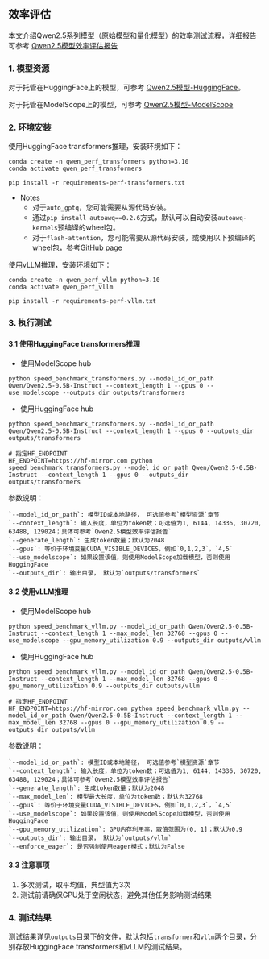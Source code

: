 ## 效率评估

本文介绍Qwen2.5系列模型（原始模型和量化模型）的效率测试流程，详细报告可参考 [Qwen2.5模型效率评估报告](https://qwen.readthedocs.io/en/latest/benchmark/speed_benchmark.html)

### 1. 模型资源

对于托管在HuggingFace上的模型，可参考 [Qwen2.5模型-HuggingFace](https://huggingface.co/collections/Qwen/qwen25-66e81a666513e518adb90d9e)。

对于托管在ModelScope上的模型，可参考 [Qwen2.5模型-ModelScope](https://modelscope.cn/collections/Qwen25-dbc4d30adb768)


### 2. 环境安装


使用HuggingFace transformers推理，安装环境如下：

```shell
conda create -n qwen_perf_transformers python=3.10
conda activate qwen_perf_transformers

pip install -r requirements-perf-transformers.txt
```

- Notes
  - 对于`auto_gptq`，您可能需要从源代码安装。
  - 通过`pip install autoawq==0.2.6`方式，默认可以自动安装`autoawq-kernels`预编译的wheel包。
  - 对于`flash-attention`，您可能需要从源代码安装，或使用以下预编译的wheel包，参考[GitHub page](https://github.com/Dao-AILab/flash-attention/releases/tag/v2.5.8)



使用vLLM推理，安装环境如下：

```shell
conda create -n qwen_perf_vllm python=3.10
conda activate qwen_perf_vllm

pip install -r requirements-perf-vllm.txt
```


### 3. 执行测试

#### 3.1 使用HuggingFace transformers推理

- 使用ModelScope hub

```shell
python speed_benchmark_transformers.py --model_id_or_path Qwen/Qwen2.5-0.5B-Instruct --context_length 1 --gpus 0 --use_modelscope --outputs_dir outputs/transformers
```

- 使用HuggingFace hub

```shell
python speed_benchmark_transformers.py --model_id_or_path Qwen/Qwen2.5-0.5B-Instruct --context_length 1 --gpus 0 --outputs_dir outputs/transformers

# 指定HF_ENDPOINT
HF_ENDPOINT=https://hf-mirror.com python speed_benchmark_transformers.py --model_id_or_path Qwen/Qwen2.5-0.5B-Instruct --context_length 1 --gpus 0 --outputs_dir outputs/transformers
```

参数说明：

    `--model_id_or_path`: 模型ID或本地路径， 可选值参考`模型资源`章节  
    `--context_length`: 输入长度，单位为token数；可选值为1, 6144, 14336, 30720, 63488, 129024；具体可参考`Qwen2.5模型效率评估报告`  
    `--generate_length`: 生成token数量；默认为2048
    `--gpus`: 等价于环境变量CUDA_VISIBLE_DEVICES，例如`0,1,2,3`，`4,5`  
    `--use_modelscope`: 如果设置该值，则使用ModelScope加载模型，否则使用HuggingFace  
    `--outputs_dir`: 输出目录， 默认为`outputs/transformers`  


#### 3.2 使用vLLM推理

- 使用ModelScope hub

```shell
python speed_benchmark_vllm.py --model_id_or_path Qwen/Qwen2.5-0.5B-Instruct --context_length 1 --max_model_len 32768 --gpus 0 --use_modelscope --gpu_memory_utilization 0.9 --outputs_dir outputs/vllm
```

- 使用HuggingFace hub

```shell
python speed_benchmark_vllm.py --model_id_or_path Qwen/Qwen2.5-0.5B-Instruct --context_length 1 --max_model_len 32768 --gpus 0 --gpu_memory_utilization 0.9 --outputs_dir outputs/vllm

# 指定HF_ENDPOINT
HF_ENDPOINT=https://hf-mirror.com python speed_benchmark_vllm.py --model_id_or_path Qwen/Qwen2.5-0.5B-Instruct --context_length 1 --max_model_len 32768 --gpus 0 --gpu_memory_utilization 0.9 --outputs_dir outputs/vllm
```

参数说明：

    `--model_id_or_path`: 模型ID或本地路径， 可选值参考`模型资源`章节  
    `--context_length`: 输入长度，单位为token数；可选值为1, 6144, 14336, 30720, 63488, 129024；具体可参考`Qwen2.5模型效率评估报告`  
    `--generate_length`: 生成token数量；默认为2048
    `--max_model_len`: 模型最大长度，单位为token数；默认为32768  
    `--gpus`: 等价于环境变量CUDA_VISIBLE_DEVICES，例如`0,1,2,3`，`4,5`   
    `--use_modelscope`: 如果设置该值，则使用ModelScope加载模型，否则使用HuggingFace  
    `--gpu_memory_utilization`: GPU内存利用率，取值范围为(0, 1]；默认为0.9  
    `--outputs_dir`: 输出目录， 默认为`outputs/vllm`  
    `--enforce_eager`: 是否强制使用eager模式；默认为False  


#### 3.3 注意事项

1. 多次测试，取平均值，典型值为3次
2. 测试前请确保GPU处于空闲状态，避免其他任务影响测试结果

### 4. 测试结果

测试结果详见`outputs`目录下的文件，默认包括`transformer`和`vllm`两个目录，分别存放HuggingFace transformers和vLLM的测试结果。
